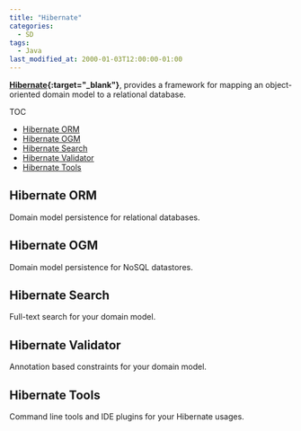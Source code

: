 ```yaml
---
title: "Hibernate"
categories:
  - SD
tags:
  - Java
last_modified_at: 2000-01-03T12:00:00-01:00
---
```


**[Hibernate](https://hibernate.org/){:target="_blank"}**, provides a framework for mapping an object-oriented domain model to a relational database. 

TOC

- [Hibernate ORM](#hibernate-orm)
- [Hibernate OGM](#hibernate-ogm)
- [Hibernate Search](#hibernate-search)
- [Hibernate Validator](#hibernate-validator)
- [Hibernate Tools](#hibernate-tools)

## Hibernate ORM

Domain model persistence for relational databases. 

## Hibernate OGM

Domain model persistence for NoSQL datastores. 

## Hibernate Search

Full-text search for your domain model. 

## Hibernate Validator

Annotation based constraints for your domain model. 

## Hibernate Tools

Command line tools and IDE plugins for your Hibernate usages. 
